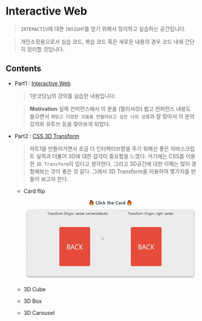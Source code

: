 # Interactive Web

> `INTERACTIV`에 대한 `INSIGHT`를 얻기 위해서 정리하고 실습하는 공간입니다.

> 개인소장용으로서 실습 코드, 복습 코드 혹은 새로운 내용의 경우 코드 내에 간단히 정리할 것입니다.

## Contents

- Part1 : [Interactive Web](https://www.inflearn.com/course/interactive_web)

  > 1분코딩님의 강의를 실습한 내용입니다.

  > **Motivation** 실제 컨퍼런스에서 이 분을 (멀리서😊) 뵙고 컨퍼런스 내용도 들으면서 `재밌고 다양한 것들을 만들어보고 싶은 나의 성향`과 잘 맞아서 이 분의 강의와 유투브 등을 찾아보게 되었다.

- Part2 : [CSS 3D Transform](https://3dtransforms.desandro.com/)

  > 파트1을 만들어가면서 조금 더 인터렉티브함을 주기 위해선 좋은 자바스크립트 실력과 더불어 3D에 대한 감각이 중요함을 느꼈다. 거기에는 CSS를 이용한 `3D Transform`이 있다고 생각한다. 그리고 3D공간에 대한 이해는 많이 경험해보는 것이 좋은 것 같다. 그래서 3D Transform을 이용하여 몇가지를 만들어 보고자 한다.

  - Card flip

    ![flip-card](part2/card-flip/flipcard.gif)

  - 3D Cube
  - 3D Box
  - 3D Carousel
